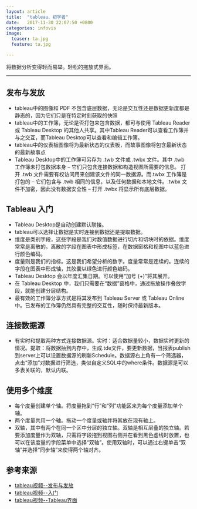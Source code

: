 ```yaml
---
layout: article
title:  "tableau、初学者"
date:   2017-11-30 22:07:50 +0800
categories: infovis
image:
  teaser: ta.jpg
  feature: ta.jpg

---
```

将数据分析变得轻而易举。轻松的拖放式界面。

---

## 发布与发放
* tableau中的图像和 PDF 不包含底层数据，无论是交互性还是数据更新度都是静态的，因为它们只是在特定时刻获取的快照
* tableau中的工作簿，无论是否打包来包含数据，都可与使用 Tableau Reader 或 Tableau Desktop 的其他人共享。其中Tableau Reader可以查看工作簿并与之交互，而Tableau Desktop可以查看和编辑工作簿。
* tableau中的仪表板图像将为最新状态的仪表板，而故事图像将包含最新状态的最新故事点
* Tableau Desktop中的工作簿可另存为 .twb 文件或 .twbx 文件。其中 .twb 工作簿未打包数据本身 – 它们只包含连接数据和构造视图所需要的信息。 打开 .twb 文件需要有权访问用来创建该文件的同一数据源。而.twbx 工作簿是打包的 – 它们包含与 .twb 相同的信息，以及任何数据和本地文件。.twbx 文件不加密，因此没有数据安全性 – 打开 .twbx 将显示所有底层数据。

## Tableau 入门
* Tableau Desktop是自动创建默认联接。
* tableau可以选择让数据是实时连接到数据还是提取数据。
* 维度是类别字段，这些字段是我们对数值数据进行切片和切块时的依据。维度常常是离散的。离散的字段在图表中形成标签，在数据窗格和视图中以蓝色进行颜色编码。
* 度量则是我们的指标。这是我们希望分析的数字。度量常常是连续的。连续的字段在图表中形成轴，其胶囊以绿色进行颜色编码。
* Tableau Desktop 会以年度汇集日期。可以使用“加号 (+)”将其展开。
* 在 Tableau Desktop 中，我们只需要在“数据”窗格中，通过拖放操作叠放字段，就能创建分层结构。
* 最有效的工作簿分享方式是将其发布到 Tableau Server 或 Tableau Online 中。已发布的工作簿仍然具有完整的交互性，随时保持最新版本。 

## 连接数据源
* 有实时和提取两种方式连接数据源。实时：适合数据量较小，数据实时更新的情况。提取：将数据抽到内存中，生成.tde文件，要更新数据，当报表publish到server上可以设置数据源的刷新Schedule。数据源右上角有一个筛选器，点击“添加”对数据进行筛选，类似自定义SQL中的where条件。数据源是可以多表关联的，默认内联。

## 使用多个维度
- 每个度量创建单个轴。将度量拖到“行”和“列”功能区来为每个度量添加单个轴。
- 两个度量共用一个轴。拖动一个度量或轴并将其放在现有轴上。
- 双轴，其中有两个在同一个区中分层的独立轴。双轴是相互层叠的独立轴。若要添加度量作为双轴，只需将字段拖到视图右侧并在看到黑色虚线时放置，也可以在该度量的字段菜单中选择“双轴”。使用双轴时，可以通过右键单击“双轴”并选择“同步轴”来使得两个轴对齐。
 
## 参考来源
* [tableau视频--发布与发放](https://www.tableau.com/zh-cn/learn/tutorials/on-demand/distributing-and-publishing?product=&version=10.0&topic=getting_started)
* [tableau视频--入门](https://www.tableau.com/zh-cn/learn/tutorials/on-demand/getting-started?product=&version=10.0&topic=getting_started)
* [tableau视频--Tableau界面](https://www.tableau.com/zh-cn/learn/tutorials/on-demand/tableau-interface?product=&version=10.0&topic=getting_started)